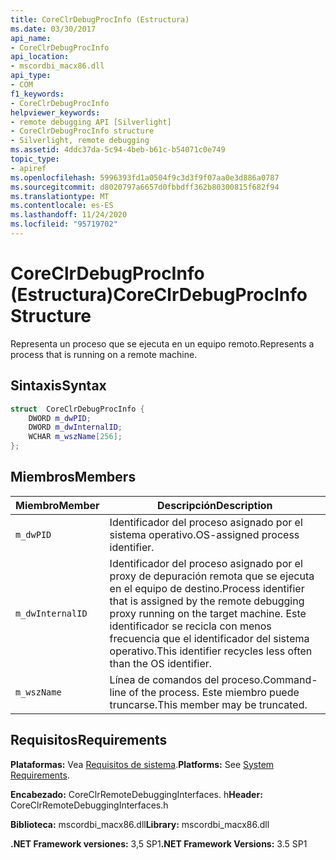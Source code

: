 ```yaml
---
title: CoreClrDebugProcInfo (Estructura)
ms.date: 03/30/2017
api_name:
- CoreClrDebugProcInfo
api_location:
- mscordbi_macx86.dll
api_type:
- COM
f1_keywords:
- CoreClrDebugProcInfo
helpviewer_keywords:
- remote debugging API [Silverlight]
- CoreClrDebugProcInfo structure
- Silverlight, remote debugging
ms.assetid: 4ddc37da-5c94-4beb-b61c-b54071c0e749
topic_type:
- apiref
ms.openlocfilehash: 5996393fd1a0504f9c3d3f9f07aa0e3d886a0787
ms.sourcegitcommit: d8020797a6657d0fbbdff362b80300815f682f94
ms.translationtype: MT
ms.contentlocale: es-ES
ms.lasthandoff: 11/24/2020
ms.locfileid: "95719702"
---
```

# <a name="coreclrdebugprocinfo-structure"></a><span data-ttu-id="e4a74-102">CoreClrDebugProcInfo (Estructura)</span><span class="sxs-lookup"><span data-stu-id="e4a74-102">CoreClrDebugProcInfo Structure</span></span>

<span data-ttu-id="e4a74-103">Representa un proceso que se ejecuta en un equipo remoto.</span><span class="sxs-lookup"><span data-stu-id="e4a74-103">Represents a process that is running on a remote machine.</span></span>  
  
## <a name="syntax"></a><span data-ttu-id="e4a74-104">Sintaxis</span><span class="sxs-lookup"><span data-stu-id="e4a74-104">Syntax</span></span>  
  
```cpp  
struct  CoreClrDebugProcInfo {  
    DWORD m_dwPID;  
    DWORD m_dwInternalID;  
    WCHAR m_wszName[256];  
};  
```  
  
## <a name="members"></a><span data-ttu-id="e4a74-105">Miembros</span><span class="sxs-lookup"><span data-stu-id="e4a74-105">Members</span></span>  
  
|<span data-ttu-id="e4a74-106">Miembro</span><span class="sxs-lookup"><span data-stu-id="e4a74-106">Member</span></span>|<span data-ttu-id="e4a74-107">Descripción</span><span class="sxs-lookup"><span data-stu-id="e4a74-107">Description</span></span>|  
|------------|-----------------|  
|`m_dwPID`|<span data-ttu-id="e4a74-108">Identificador del proceso asignado por el sistema operativo.</span><span class="sxs-lookup"><span data-stu-id="e4a74-108">OS-assigned process identifier.</span></span>|  
|`m_dwInternalID`|<span data-ttu-id="e4a74-109">Identificador del proceso asignado por el proxy de depuración remota que se ejecuta en el equipo de destino.</span><span class="sxs-lookup"><span data-stu-id="e4a74-109">Process identifier that is assigned by the remote debugging proxy running on the target machine.</span></span> <span data-ttu-id="e4a74-110">Este identificador se recicla con menos frecuencia que el identificador del sistema operativo.</span><span class="sxs-lookup"><span data-stu-id="e4a74-110">This identifier recycles less often than the OS identifier.</span></span>|  
|`m_wszName`|<span data-ttu-id="e4a74-111">Línea de comandos del proceso.</span><span class="sxs-lookup"><span data-stu-id="e4a74-111">Command-line of the process.</span></span> <span data-ttu-id="e4a74-112">Este miembro puede truncarse.</span><span class="sxs-lookup"><span data-stu-id="e4a74-112">This member may be truncated.</span></span>|  
  
## <a name="requirements"></a><span data-ttu-id="e4a74-113">Requisitos</span><span class="sxs-lookup"><span data-stu-id="e4a74-113">Requirements</span></span>  

 <span data-ttu-id="e4a74-114">**Plataformas:** Vea [Requisitos de sistema](../../get-started/system-requirements.md).</span><span class="sxs-lookup"><span data-stu-id="e4a74-114">**Platforms:** See [System Requirements](../../get-started/system-requirements.md).</span></span>  
  
 <span data-ttu-id="e4a74-115">**Encabezado:** CoreClrRemoteDebuggingInterfaces. h</span><span class="sxs-lookup"><span data-stu-id="e4a74-115">**Header:** CoreClrRemoteDebuggingInterfaces.h</span></span>  
  
 <span data-ttu-id="e4a74-116">**Biblioteca:** mscordbi_macx86.dll</span><span class="sxs-lookup"><span data-stu-id="e4a74-116">**Library:** mscordbi_macx86.dll</span></span>  
  
 <span data-ttu-id="e4a74-117">**.NET Framework versiones:** 3,5 SP1</span><span class="sxs-lookup"><span data-stu-id="e4a74-117">**.NET Framework Versions:** 3.5 SP1</span></span>
